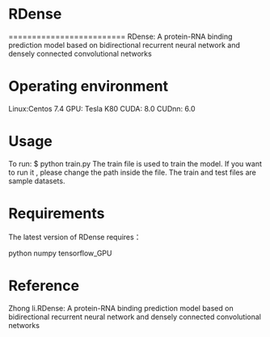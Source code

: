 # RDense
=========================
RDense: A protein-RNA binding prediction model based on bidirectional recurrent neural network and densely connected convolutional networks


Operating environment
=========================
Linux:Centos 7.4
GPU: Tesla K80
CUDA: 8.0
CUDnn: 6.0


Usage
=========================
To run: $ python train.py
The train file is used to  train the model. If you want to run it , please change the path inside the file.
The train and test files are sample datasets.


Requirements
=========================
The latest version of RDense requires： 

python 
numpy 
tensorflow_GPU




Reference
=========================
Zhong li.RDense: A protein-RNA binding prediction model based on bidirectional recurrent neural network and densely connected convolutional networks
